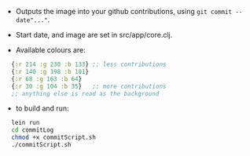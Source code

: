 - Outputs the image into your github contributions, using `git commit --date"..."`.

- Start date, and image are set in src/app/core.clj.

- Available colours are:
``` clojure
  {:r 214 :g 230 :b 133} ;; less contributions
  {:r 140 :g 198 :b 101}
  {:r 68 :g 163 :b 64}
  {:r 30 :g 104 :b 35}   ;; more contributions
  ;; anything else is read as the background
 ```

- to build and run:
``` bash
  lein run
  cd commitLog
  chmod +x commitScript.sh
  ./commitScript.sh
```
